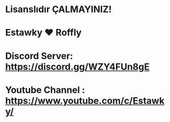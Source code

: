 # Lisanslıdır ÇALMAYINIZ!
# Estawky ♥ Roffly
# Discord Server:  https://discord.gg/WZY4FUn8gE 
# Youtube Channel : https://www.youtube.com/c/Estawky/
